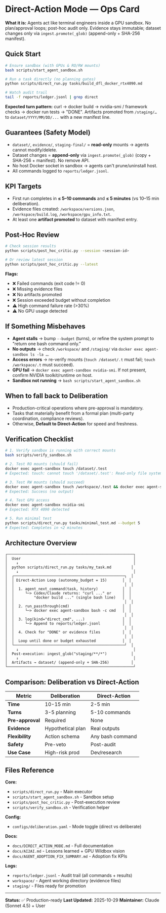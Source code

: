 # Direct-Action Mode — Ops Card

**What it is:** Agents act like terminal engineers inside a GPU sandbox. No plan/approval loops; post-hoc audit only. Evidence stays immutable; dataset changes only via `ingest.promote(_glob)` (append-only + SHA-256 manifest).

## Quick Start

```bash
# Ensure sandbox (with GPUs & RO/RW mounts)
bash scripts/start_agent_sandbox.sh

# Run a task directly (no planning gates)
python scripts/direct_run.py tasks/build_dfl_docker_rtx4090.md

# Watch audit trail
tail -f reports/ledger.jsonl | grep direct
```

**Expected turn pattern:** curl → docker build → nvidia-smi / framework checks → docker run tests → "DONE". Artifacts promoted from `/staging/…` to `dataset/YYYY/MM/DD/...` with a new manifest line.

## Guarantees (Safety Model)

* `dataset/`, `evidence/`, `staging-final/` = **read-only** mounts → agents cannot modify/delete.
* Dataset changes = **append-only** via `ingest.promote(_glob)` (copy + SHA-256 + manifest). No remove API.
* No host Docker socket in sandbox → agents can't prune/uninstall host.
* All commands logged to `reports/ledger.jsonl`.

## KPI Targets

* First run completes in **≤ 5–10 commands** and **≤ 5 minutes** (vs 10–15 min deliberation).
* Evidence files created: `/workspace/versions.json`, `/workspace/build.log`, `/workspace/gpu_info.txt`.
* At least one **artifact promoted** to dataset with manifest entry.

## Post-Hoc Review

```bash
# Check session results
python scripts/post_hoc_critic.py --session <session-id>

# Or review latest session
python scripts/post_hoc_critic.py --latest
```

**Flags:**
- ❌ Failed commands (exit code != 0)
- ❌ Missing evidence files
- ❌ No artifacts promoted
- ❌ Session exceeded budget without completion
- ⚠️  High command failure rate (>30%)
- ⚠️  No GPU usage detected

## If Something Misbehaves

* **Agent stalls** → bump `--budget` (turns), or refine the system prompt to "return one bash command only."
* **No outputs** → check `/workspace/` and `/staging/` via `docker exec agent-sandbox ls -la …`.
* **Access errors** → re-verify mounts (`touch /dataset/.t` must fail; `touch /workspace/.t` must succeed).
* **GPU fail** → `docker exec agent-sandbox nvidia-smi`. If not present, confirm NVIDIA toolkit/runtime on host.
* **Sandbox not running** → `bash scripts/start_agent_sandbox.sh`

## When to fall back to Deliberation

* Production-critical operations where pre-approval is mandatory.
* Tasks that materially benefit from a formal plan (multi-party coordination, compliance reviews).
* Otherwise, **Default to Direct-Action** for speed and freshness.

## Verification Checklist

```bash
# 1. Verify sandbox is running with correct mounts
bash scripts/verify_sandbox.sh

# 2. Test RO mounts (should fail)
docker exec agent-sandbox touch /dataset/.test
# Expected: touch: cannot touch '/dataset/.test': Read-only file system

# 3. Test RW mounts (should succeed)
docker exec agent-sandbox touch /workspace/.test && docker exec agent-sandbox rm /workspace/.test
# Expected: Success (no output)

# 4. Test GPU access
docker exec agent-sandbox nvidia-smi
# Expected: RTX 4090 detected

# 5. Run minimal test
python scripts/direct_run.py tasks/minimal_test.md --budget 5
# Expected: Completes in <2 minutes
```

## Architecture Overview

```
┌─────────────────────────────────────────────────────────┐
│  User                                                   │
│    ↓                                                    │
│  python scripts/direct_run.py tasks/my_task.md         │
│    ↓                                                    │
│  ┌──────────────────────────────────────────────────┐  │
│  │ Direct-Action Loop (autonomy_budget = 15)       │  │
│  │                                                  │  │
│  │  1. agent_next_command(task, history)           │  │
│  │     └─> Codex/Claude returns: "curl ..." or     │  │
│  │         "docker build ..." (single bash line)   │  │
│  │                                                  │  │
│  │  2. run_passthrough(cmd)                        │  │
│  │     └─> docker exec agent-sandbox bash -c cmd   │  │
│  │                                                  │  │
│  │  3. log(kind="direct_cmd", ...)                 │  │
│  │     └─> Append to reports/ledger.jsonl          │  │
│  │                                                  │  │
│  │  4. Check for "DONE" or evidence files          │  │
│  │                                                  │  │
│  │  Loop until done or budget exhausted            │  │
│  └──────────────────────────────────────────────────┘  │
│    ↓                                                    │
│  Post-execution: ingest_glob("staging/**/*")           │
│    ↓                                                    │
│  Artifacts → dataset/ (append-only + SHA-256)          │
└─────────────────────────────────────────────────────────┘
```

## Comparison: Deliberation vs Direct-Action

| Metric | Deliberation | Direct-Action |
|--------|--------------|---------------|
| **Time** | 10-15 min | 2-5 min |
| **Turns** | 3-5 planning | 5-10 commands |
| **Pre-approval** | Required | None |
| **Evidence** | Hypothetical plan | Real outputs |
| **Flexibility** | Action schema | Any bash command |
| **Safety** | Pre-veto | Post-audit |
| **Use Case** | High-risk prod | Dev/research |

## Files Reference

**Core:**
- `scripts/direct_run.py` - Main executor
- `scripts/start_agent_sandbox.sh` - Sandbox setup
- `scripts/post_hoc_critic.py` - Post-execution review
- `scripts/verify_sandbox.sh` - Verification helper

**Config:**
- `configs/deliberation.yaml` - Mode toggle (direct vs deliberate)

**Docs:**
- `docs/DIRECT_ACTION_MODE.md` - Full documentation
- `docs/AI2AI.md` - Lessons learned + GPU Wildbox vision
- `docs/AGENT_ADOPTION_FIX_SUMMARY.md` - Adoption fix KPIs

**Logs:**
- `reports/ledger.jsonl` - Audit trail (all commands + results)
- `workspace/` - Agent working directory (evidence files)
- `staging/` - Files ready for promotion

---

**Status:** ✅ Production-ready
**Last Updated:** 2025-10-29
**Maintainer:** Claude (Sonnet 4.5) + User
